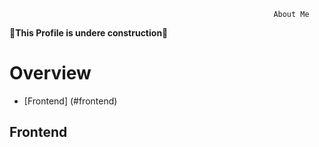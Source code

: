 


                                                               About Me

   :hammer:**This Profile is undere construction**:hammer:

# Overview  
 - [Frontend] (#frontend)



## Frontend
 


                                                      
                                                 
